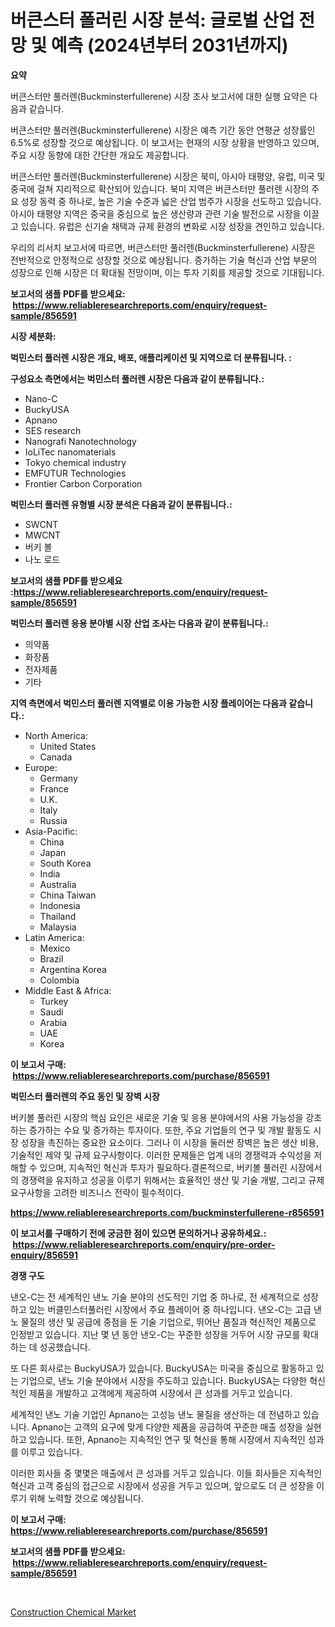 <p><h1>버큰스터 폴러린 시장 분석: 글로벌 산업 전망 및 예측 (2024년부터 2031년까지)</h1></p><p><strong>요약</strong></p>
<p><p>버큰스터만 풀러렌(Buckminsterfullerene) 시장 조사 보고서에 대한 실행 요약은 다음과 같습니다.</p><p>버큰스터만 풀러렌(Buckminsterfullerene) 시장은 예측 기간 동안 연평균 성장률인 6.5%로 성장할 것으로 예상됩니다. 이 보고서는 현재의 시장 상황을 반영하고 있으며, 주요 시장 동향에 대한 간단한 개요도 제공합니다.</p><p>버큰스터만 풀러렌(Buckminsterfullerene) 시장은 북미, 아시아 태평양, 유럽, 미국 및 중국에 걸쳐 지리적으로 확산되어 있습니다. 북미 지역은 버큰스터만 풀러렌 시장의 주요 성장 동력 중 하나로, 높은 기술 수준과 넓은 산업 범주가 시장을 선도하고 있습니다. 아시아 태평양 지역은 중국을 중심으로 높은 생산량과 관련 기술 발전으로 시장을 이끌고 있습니다. 유럽은 신기술 채택과 규제 환경의 변화로 시장 성장을 견인하고 있습니다.</p><p>우리의 리서치 보고서에 따르면, 버큰스터만 풀러렌(Buckminsterfullerene) 시장은 전반적으로 안정적으로 성장할 것으로 예상됩니다. 증가하는 기술 혁신과 산업 부문의 성장으로 인해 시장은 더 확대될 전망이며, 이는 투자 기회를 제공할 것으로 기대됩니다.</p></p>
<p><strong>보고서의 샘플 PDF를 받으세요: &nbsp;<a href="https://www.reliableresearchreports.com/enquiry/request-sample/856591">https://www.reliableresearchreports.com/enquiry/request-sample/856591</a></strong></p>
<p><strong>시장 세분화:</strong></p>
<p><strong> 벅민스터 풀러렌 시장은 개요, 배포, 애플리케이션 및 지역으로 더 분류됩니다. :</strong></p>
<p><strong>구성요소 측면에서는 벅민스터 풀러렌 시장은 다음과 같이 분류됩니다.:</strong></p>
<p><ul><li>Nano-C</li><li>BuckyUSA</li><li>Apnano</li><li>SES research</li><li>Nanografi Nanotechnology</li><li>IoLiTec nanomaterials</li><li>Tokyo chemical industry</li><li>EMFUTUR Technologies</li><li>Frontier Carbon Corporation</li></ul></p>
<p><strong> 벅민스터 풀러렌 유형별 시장 분석은 다음과 같이 분류됩니다.:</strong></p>
<p><ul><li>SWCNT</li><li>MWCNT</li><li>버키 볼</li><li>나노 로드</li></ul></p>
<p><strong>보고서의 샘플 PDF를 받으세요 :<a href="https://www.reliableresearchreports.com/enquiry/request-sample/856591">https://www.reliableresearchreports.com/enquiry/request-sample/856591</a></strong></p>
<p><strong> 벅민스터 풀러렌 응용 분야별 시장 산업 조사는 다음과 같이 분류됩니다.:</strong></p>
<p><ul><li>의약품</li><li>화장품</li><li>전자제품</li><li>기타</li></ul></p>
<p><strong>지역 측면에서 벅민스터 풀러렌 지역별로 이용 가능한 시장 플레이어는 다음과 같습니다.:</strong></p>
<p><ul>
    <li>
        North America:
        <ul>
            <li>United States</li>
            <li>Canada</li>
        </ul>
    </li>
    <li>
        Europe:
        <ul>
            <li>Germany</li>
            <li>France</li>
            <li>U.K.</li>
            <li>Italy</li>
            <li>Russia</li>
        </ul>
    </li>
    <li>
        Asia-Pacific:
        <ul>
            <li>China</li>
            <li>Japan</li>
            <li>South Korea</li>
            <li>India</li>
            <li>Australia</li>
            <li>China Taiwan</li>
            <li>Indonesia</li>
            <li>Thailand</li>
            <li>Malaysia</li>
        </ul>
    </li>
    <li>
        Latin America:
        <ul>
            <li>Mexico</li>
            <li>Brazil</li>
            <li>Argentina Korea</li>
            <li>Colombia</li>
        </ul>
    </li>
    <li>
        Middle East & Africa:
        <ul>
            <li>Turkey</li>
            <li>Saudi</li>
            <li>Arabia</li>
            <li>UAE</li>
            <li>Korea</li>
        </ul>
    </li>
    </ul></p>
<p><strong>이 보고서 구매: &nbsp;<a href="https://www.reliableresearchreports.com/purchase/856591">https://www.reliableresearchreports.com/purchase/856591</a></strong></p>
<p><strong>벅민스터 풀러렌의 주요 동인 및 장벽 시장</strong></p>
<p><p>버키볼 풀러린 시장의 핵심 요인은 새로운 기술 및 응용 분야에서의 사용 가능성을 강조하는 증가하는 수요 및 증가하는 투자이다. 또한, 주요 기업들의 연구 및 개발 활동도 시장 성장을 촉진하는 중요한 요소이다. 그러나 이 시장을 둘러싼 장벽은 높은 생산 비용, 기술적인 제약 및 규제 요구사항이다. 이러한 문제들은 업계 내의 경쟁력과 수익성을 저해할 수 있으며, 지속적인 혁신과 투자가 필요하다.결론적으로, 버키볼 풀러린 시장에서의 경쟁력을 유지하고 성공을 이루기 위해서는 효율적인 생산 및 기술 개발, 그리고 규제 요구사항을 고려한 비즈니스 전략이 필수적이다.</p></p>
<p><strong><a href="https://www.reliableresearchreports.com/buckminsterfullerene-r856591">https://www.reliableresearchreports.com/buckminsterfullerene-r856591</a></strong></p>
<p><strong>이 보고서를 구매하기 전에 궁금한 점이 있으면 문의하거나 공유하세요.: &nbsp;<a href="https://www.reliableresearchreports.com/enquiry/pre-order-enquiry/856591">https://www.reliableresearchreports.com/enquiry/pre-order-enquiry/856591</a></strong></p>
<p><strong>경쟁 구도</strong></p>
<p><p>낸오-C는 전 세계적인 낸노 기술 분야의 선도적인 기업 중 하나로, 전 세계적으로 성장하고 있는 버클민스터풀러린 시장에서 주요 플레이어 중 하나입니다. 낸오-C는 고급 낸노 물질의 생산 및 공급에 중점을 둔 기술 기업으로, 뛰어난 품질과 혁신적인 제품으로 인정받고 있습니다. 지난 몇 년 동안 낸오-C는 꾸준한 성장을 거두어 시장 규모를 확대하는 데 성공했습니다.</p><p>또 다른 회사로는 BuckyUSA가 있습니다. BuckyUSA는 미국을 중심으로 활동하고 있는 기업으로, 낸노 기술 분야에서 시장을 주도하고 있습니다. BuckyUSA는 다양한 혁신적인 제품을 개발하고 고객에게 제공하여 시장에서 큰 성과를 거두고 있습니다.</p><p>세계적인 낸노 기술 기업인 Apnano는 고성능 낸노 물질을 생산하는 데 전념하고 있습니다. Apnano는 고객의 요구에 맞게 다양한 제품을 공급하여 꾸준한 매출 성장을 실현하고 있습니다. 또한, Apnano는 지속적인 연구 및 혁신을 통해 시장에서 지속적인 성과를 이루고 있습니다.</p><p>이러한 회사들 중 몇몇은 매출에서 큰 성과를 거두고 있습니다. 이들 회사들은 지속적인 혁신과 고객 중심의 접근으로 시장에서 성공을 거두고 있으며, 앞으로도 더 큰 성장을 이루기 위해 노력할 것으로 예상됩니다.</p></p>
<p><strong>이 보고서 구매: &nbsp; <a href="https://www.reliableresearchreports.com/purchase/856591">https://www.reliableresearchreports.com/purchase/856591</a></strong></p>
<p><strong>보고서의 샘플 PDF를 받으세요: &nbsp;<a href="https://www.reliableresearchreports.com/enquiry/request-sample/856591">https://www.reliableresearchreports.com/enquiry/request-sample/856591</a></strong><strong></strong></p>
<p>&nbsp;</p>
<p><p><a href="https://changeable-paste-463.notion.site/Construction-Chemical-Market-Centers-on-Aspects-such-as-Market-Growth-Market-Share-Market-Opportun-940322d0f25a405d8913ca4652498053">Construction Chemical Market</a></p></p>